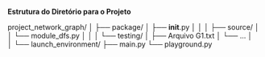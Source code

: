 **Estrutura do Diretório para o Projeto**

project_network_graph/
│
├── package/
│   ├── __init__.py
│   │
│   ├── source/
│   │   └── module_dfs.py
│   │
│   └── testing/
│       ├── Arquivo G1.txt
│       └── ...
│   
│
└── launch_environment/
    ├── main.py
    └── playground.py